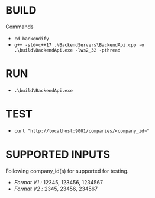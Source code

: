 # BUILD
Commands
* `cd backendify`
* `g++ -std=c++17 .\BackendServers\BackendApi.cpp -o .\build\BackendApi.exe -lws2_32 -pthread`

# RUN
* `.\build\BackendApi.exe`

# TEST
* `curl "http://localhost:9001/companies/<company_id>"` 

# SUPPORTED INPUTS
Following company_id(s) for supported for testing.
* *Format V1 :*
    12345,
    123456,
    1234567
* *Format V2 :*
    2345,
    23456,
    234567